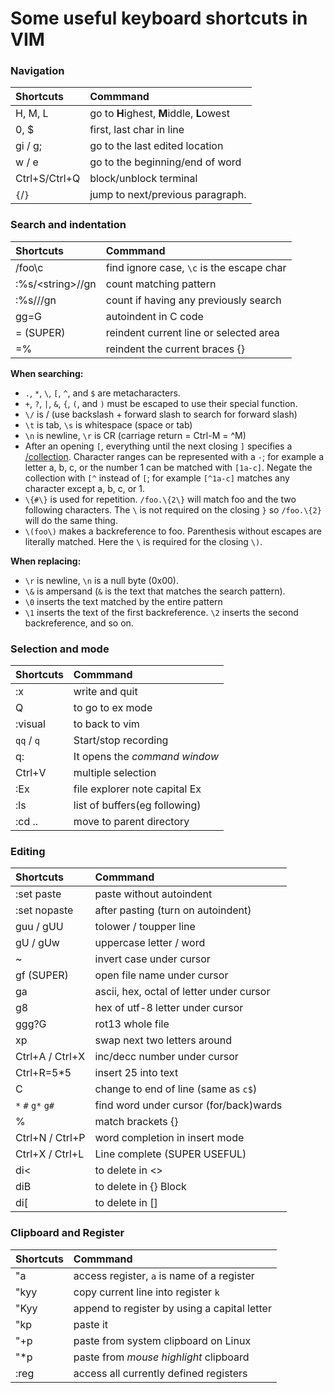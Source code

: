# Some useful keyboard shortcuts in VIM

### Navigation
| Shortcuts          | Commmand                                  |
|:-------------------|:------------------------------------------|
| H, M, L            | go to **H**ighest, **M**iddle, **L**owest |
| 0, $               | first, last char in line                  |
| gi / g;            | go to the last edited location            |
| w / e              | go to the beginning/end of word           |
| Ctrl+S/Ctrl+Q      | block/unblock terminal                    |
| `{`/`}`            | jump to next/previous paragraph.          |

### Search and indentation
| Shortcuts          | Commmand                                  |
|:-------------------|:------------------------------------------|
| /foo\c             | find ignore case, `\c` is the escape char |
| :%s/\<string\>//gn | count matching pattern                    |
| :%s///gn           | count if having any previously search     |
| gg=G               | autoindent in C code                      |
| = (SUPER)          | reindent current line or selected area    |
| =%                 | reindent the current braces {}            |

**When searching:**
+ `.`, `*`, `\`, `[`, `^`, and `$` are metacharacters.
+ `+`, `?`, `|`, `&`, `{`, `(`, and `)` must be escaped to use their special function.
+ `\/` is / (use backslash + forward slash to search for forward slash)
+ `\t` is tab, `\s` is whitespace (space or tab)
+ `\n` is newline, `\r` is CR (carriage return = Ctrl-M = ^M)
+ After an opening `[`, everything until the next closing `]` specifies a [/collection](http://vimdoc.sourceforge.net/cgi-bin/help?tag=%2Fcollection). Character ranges can be represented with a `-`; for example a letter a, b, c, or the number 1 can be matched with `[1a-c]`. Negate the collection with `[^` instead of `[`; for example `[^1a-c]` matches any character except a, b, c, or 1.
+ `\{#\}` is used for repetition. `/foo.\{2\}` will match foo and the two following characters. The `\` is not required on the closing `}` so `/foo.\{2}` will do the same thing.
+ `\(foo\)` makes a backreference to foo. Parenthesis without escapes are literally matched. Here the `\` is required for the closing `\)`.

**When replacing:**
+ `\r` is newline, `\n` is a null byte (0x00).
+ `\&` is ampersand (`&` is the text that matches the search pattern).
+ `\0` inserts the text matched by the entire pattern
+ `\1` inserts the text of the first backreference. `\2` inserts the second backreference, and so on.

### Selection and mode
| Shortcuts  | Commmand                      |
|:-----------|:------------------------------|
| :x         | write and quit                |
| Q          | to go to ex mode              |
| :visual    | to back to vim                |
| `qq` / `q` | Start/stop recording          |
| q:         | It opens the _command window_ |
| Ctrl+V     | multiple selection            |
| :Ex        | file explorer note capital Ex |
| :ls        | list of buffers(eg following) |
| :cd ..     | move to parent directory      |

### Editing
| Shortcuts         | Commmand                                 |
|:------------------|:-----------------------------------------|
| :set paste        | paste without autoindent                 |
| :set nopaste      | after pasting (turn on autoindent)       |
| guu / gUU         | tolower / toupper line                   |
| gU / gUw          | uppercase letter / word                  |
| ~                 | invert case under cursor                 |
| gf (SUPER)        | open file name under cursor              |
| ga                | ascii, hex, octal of letter under cursor |
| g8                | hex of utf-8 letter under cursor         |
| ggg?G             | rot13 whole file                         |
| xp                | swap next two letters around             |
| Ctrl+A / Ctrl+X   | inc/decc number under cursor             |
| Ctrl+R=5\*5       | insert 25 into text                      |
| C                 | change to end of line (same as `c$`)     |
| `*` `#` `g*` `g#` | find word under cursor (for/back)wards   |
| %                 | match brackets {}[]()                    |
| Ctrl+N / Ctrl+P   | word completion in insert mode           |
| Ctrl+X / Ctrl+L   | Line complete (SUPER USEFUL)             |
| di<               | to delete in <>                          |
| diB               | to delete in {} Block                    |
| di\[              | to delete in \[\]                        |

### Clipboard and Register
| Shortcuts | Commmand                                     |
|:----------|:---------------------------------------------|
| "a        | access register, `a` is name of a register   |
| "kyy      | copy current line into register `k`          |
| "Kyy      | append to register by using a capital letter |
| "kp       | paste it                                     |
| "+p       | paste from system clipboard on Linux         |
| "\*p      | paste from _mouse highlight_ clipboard       |
| :reg      | access all currently defined registers       |
